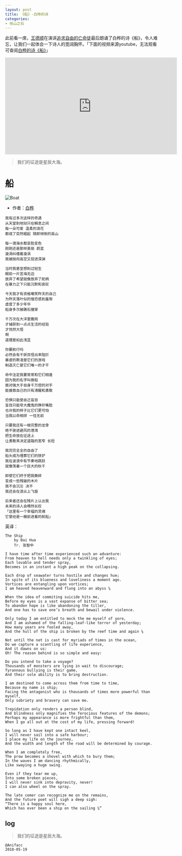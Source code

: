```yaml
---
layout: post
title: 《船》-白桦的诗
categories:
- 他山之石
---
```


此前看一席，[王德顺](www.baike.com/wiki/王德顺)在演讲[追求自由的亡命徒](https://v.qq.com/x/cover/7qm4vff0bszr5m0/m0169zkt728.html)最后朗诵了白桦的诗《船》，令人难忘，让我们一起体会一下诗人的宽阔胸怀。「下面的视频来源youtube，无法观看可查阅[白桦的诗《船》](https://www.bilibili.com/video/av4589749/)」

<iframe width="560" height="315" src="https://www.youtube.com/embed/SkxGZLUZKnU" frameborder="0" allow="autoplay; encrypted-media" allowfullscreen></iframe>

> 我们的征途是星辰大海。

# 船

![Boat](https://dn-jeremiahzhang.qbox.me/image/anifacc/2018-05-19-boat.jpg)

- 作者：[白桦](https://en.wikipedia.org/wiki/Bai_Hua)

```
我有过多次这样的奇遇
从天堂到地狱只在瞬息之间
每一朵可爱 温柔的浪花
都成了突然崛起 随即倾倒的高山

每一滴海水都变脸变色
刚刚还是那样美丽 蔚蓝
漩涡纠缠着漩涡
我被抛向高空又投进深渊

当时我甚至想到过轻生
眼前一片苦海无边
放弃了希望就像放弃了舵柄
在暴力之下只能沉默和哀叹

今天我才有资格嘲笑昨天的自己
为昨天落叶似的惶恐感到羞惭
虚度了多少年华
船身多次被礁石撞穿

千万次在大洋里撒网
才捕获到一点点生活的经验
才恍然大悟
啊
道理是如此浅显

你要航行吗
必然会有千妖百怪出来阻拦
暴虐的欺凌是它们的游戏
制造灭亡是它们唯一的才干

命中注定我要常常和它们相逢
因为我的名字叫做船
面对强大于自身千万倍的对手
能援救自己的只有清醒和勇敢

恐惧只能使自己盲目
盲目只能夸大魔鬼的狰狞嘴脸
也许我的样子比它们更可怕
当我以命相拼 一往无前

只要我还有一根完整的龙骨
绝不驶进避风的港湾
把生命放在征途上
让勇敢来决定道路的宽窄 长短

我完完全全的自由了
船头成为埋葬它们的铁铲
我在波浪中有节奏地跳跃
就像荡着一个巨大的秋千

即使它们终于把我撕碎
变成一些残破的木片
我不会沉沦 决不
我还会在浪尖上飞旋

后来者还会在残片上认出我
未来的诗人会喟然长叹
「这里有一个幸福的灵魂
它曾经是一艘前进着的航船」

```

英译：

```
The Ship
    by Bai Hua
    Tr. 张智中

I have time after time experienced such an advanture:
From heaven to hell needs only a twinkling of eyes;
Each lovable and tender spray,
Becomes in an instant a high peak on the collapsing.

Each drop of seawater turns hostile and changes hue;
In spite of its blueness and loveliness a moment ago.
Vortices are entangling upon vortices;
I am heaved heavenward and flung into an abyss ¼

When the idea of commiting suicide hits me,
Before my eyes is a vast expanse of bitter sea;
To abandon hope is like abandoning the tiller,
And one has to save one’s breath and bewail under violence.

Only today I am entitled to mock the me myself of yore,
And I am ashamed of the falling-leaf-like terror of yesterday;
How many years are fooled away,
And the hull of the ship is broken by the reef time and again ¼

Not until the net is cast for myriads of times in the ocean,
Do we capture a scantling of life experience,
And it dawns on us:
Oh! The reason behind is so simple and easy:

Do you intend to take a voyage?
Thousands of monsters are lying in wait to discourage;
Tyrannous bullying is their game,
And their sole ability is to bring destruction.

I am destined to come across them from time to time,
Because my name is ship;
Facing the antagonist who is thousands of times more powerful than myself,
Only sobriety and bravery can save me.

Trepidation only renders a person blind,
And blindness only magnifies the ferocious features of the demons;
Perhaps my appearance is more frightful than them,
When I go all out at the cost of my life, pressing forward!

So long as I have kept one intact keel,
I will never sail into a safe harbour;
I place my life on the journey,
And the width and length of the road will be determined by courage.

When I am completely free,
The prow becomes a shovel with which to bury them;
In the waves I am dancing rhythmically,
Like swaying a huge swing.

Even if they tear me up,
Into some broken pieces,
I will never sink into depravity, never!
I can also wheel on the spray.

The late comer can recognize me on the remains,
And the future poet will sigh a deep sigh:
“There is a happy soul here,
Which has ever been a ship on the sailing ¼”
```

## log

> 我们的征途是星辰大海。

```
@Anifacc
2018-05-19
```
